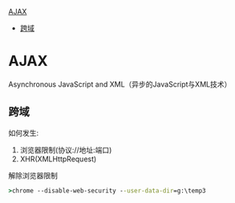 [AJAX](#AJAX)
  - [跨域](#跨域)

# AJAX

Asynchronous JavaScript and XML（异步的JavaScript与XML技术）

## 跨域

如何发生:
1. 浏览器限制(协议://地址:端口)
2. XHR(XMLHttpRequest)

解除浏览器限制

```cmd
>chrome --disable-web-security --user-data-dir=g:\temp3
```
